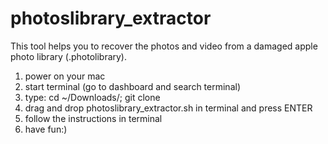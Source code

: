 # photoslibrary_extractor
This tool helps you to recover the photos and video from a damaged apple photo library (.photolibrary).


1) power on your mac
2) start terminal (go to dashboard and search terminal)
3) type: cd ~/Downloads/; git clone 
4) drag and drop photoslibrary_extractor.sh in terminal and press ENTER
5) follow the instructions in terminal
6) have fun:)
